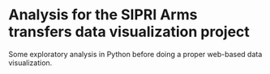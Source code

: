 # Analysis for the SIPRI Arms transfers data visualization project

Some exploratory analysis in Python before doing a proper web-based data visualization.
